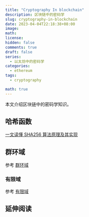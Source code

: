 ```yaml
---
title: "Cryptography In blockchain"
description: 区块链中的密码学
slug: cryptography-in-blockchain
date: 2023-04-04T22:18:38+08:00
image:
math:
license:
hidden: false
comments: true
draft: false
series:
  - 以太坊中的密码学
categories:
  - ethereum
tags:
  - cryptography

math: true
---
```


本文介绍区块链中的密码学知识。

<!--more-->

## 哈希函数

[一文读懂 SHA256 算法原理及其实现](https://zhuanlan.zhihu.com/p/94619052)

## 群环域

参考 [群环域](http://accu.cc/content/cryptography/group_ring_field/)

### 有限域

参考 [有限域](http://accu.cc/content/cryptography/ecc/#_1)

## 延伸阅读
